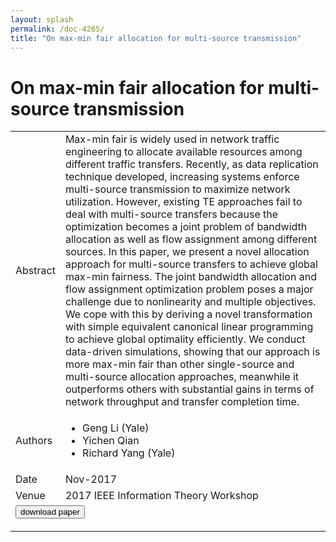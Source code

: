 ```yaml
---
layout: splash
permalink: /doc-4265/
title: "On max-min fair allocation for multi-source transmission"
---
```


# On max-min fair allocation for multi-source transmission

<table>
    <tbody>
    <tr>
        <td>Abstract</td>
        <td>Max-min fair is widely used in network traffic engineering to allocate available resources among different traffic transfers. Recently, as data replication technique developed, increasing systems enforce multi-source transmission to maximize network utilization. However, existing TE approaches fail to deal with multi-source transfers because the optimization becomes a joint problem of bandwidth allocation as well as flow assignment among different sources. In this paper, we present a novel allocation approach for multi-source transfers to achieve global max-min fairness. The joint bandwidth allocation and flow assignment optimization problem poses a major challenge due to nonlinearity and multiple objectives. We cope with this by deriving a novel transformation with simple equivalent canonical linear programming to achieve global optimality efficiently. We conduct data-driven simulations, showing that our approach is more max-min fair than other single-source and multi-source allocation approaches, meanwhile it outperforms others with substantial gains in terms of network throughput and transfer completion time.</td>
    </tr>
    <tr>
        <td>Authors</td>
        <td>
            <ul>
                <li>Geng Li (Yale)</li>
                <li>Yichen Qian</li>
                <li>Richard Yang (Yale)</li>
            </ul>
        </td>
    </tr>
    <tr>
        <td>Date</td>
        <td>Nov-2017</td>
    </tr>
    <tr>
        <td>Venue</td>
        <td>2017 IEEE Information Theory Workshop</td>
    </tr>
        <tr>
            <td colspan="2">
                <form method="get" action="https://ibm.box.com/v/doc-4265-paper">
                    <button type="submit">download paper</button>
                </form>
            </td>
        </tr>
    </tbody>
</table>
